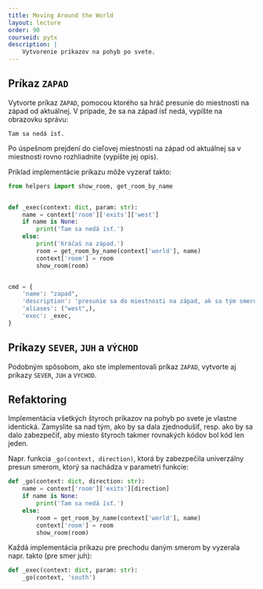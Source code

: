 ```yaml
---
title: Moving Around the World
layout: lecture 
order: 90
courseid: pytx
description: |
    Vytvorenie príkazov na pohyb po svete.
---
```


## Príkaz `ZAPAD`

Vytvorte príkaz `ZAPAD`, pomocou ktorého sa hráč presunie do miestnosti na západ od aktuálnej. V prípade, že sa na západ ísť nedá, vypíšte na obrazovku správu:

```
Tam sa nedá ísť.
```

Po úspešnom prejdení do cieľovej miestnosti na západ od aktuálnej sa v miestnosti rovno rozhliadnite (vypíšte jej opis).


Príklad implementácie príkazu môže vyzerať takto:

```python
from helpers import show_room, get_room_by_name


def _exec(context: dict, param: str):
    name = context['room']['exits']['west']
    if name is None:
        print('Tam sa nedá ísť.')
    else:
        print('Kráčaš na západ.')
        room = get_room_by_name(context['world'], name)
		context['room'] = room
        show_room(room)


cmd = {
    'name': "zapad",
    'description': 'presunie sa do miestnosti na západ, ak sa tým smerom da ísť.',
    'aliases': ("west",),
    'exec': _exec,
}
```


## Príkazy `SEVER`, `JUH` a `VÝCHOD`

Podobným spôsobom, ako ste implementovali príkaz `ZAPAD`, vytvorte aj príkazy `SEVER`, `JUH` a `VYCHOD`.



## Refaktoring

Implementácia všetkých štyroch príkazov na pohyb po svete je vlastne identická. Zamyslite sa nad tým, ako by sa dala zjednodušiť, resp. ako by sa dalo zabezpečiť, aby miesto štyroch takmer rovnakých kódov bol kód len jeden.

Napr. funkcia `_go(context, direction)`, ktorá by zabezpečila univerzálny presun smerom, ktorý sa nachádza v parametri funkcie:

```python
def _go(context: dict, direction: str):
    name = context['room']['exits'][direction]
    if name is None:
        print('Tam sa nedá ísť.')
    else:
        room = get_room_by_name(context['world'], name)
		context['room'] = room
        show_room(room)
```


Každá implementácia príkazu pre prechodu daným smerom by vyzerala napr. takto (pre smer juh):

```python
def _exec(context: dict, param: str):
	_go(context, 'south')
```
